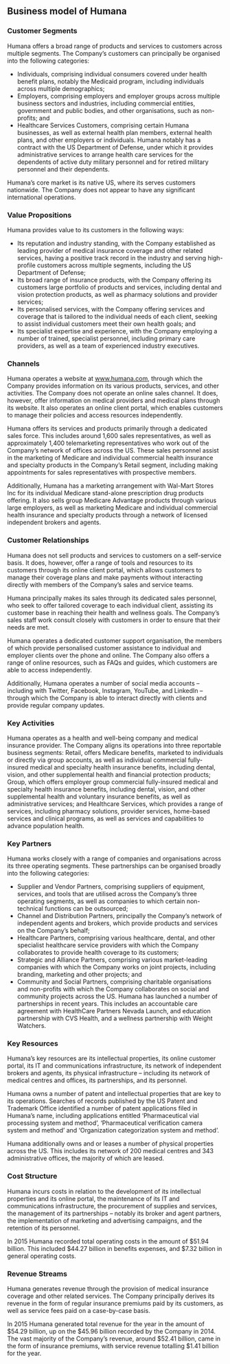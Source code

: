 Business model of Humana
------------------------

 ### Customer Segments

 Humana offers a broad range of products and services to customers across multiple segments. The Company’s customers can principally be organised into the following categories:

  * Individuals, comprising individual consumers covered under health benefit plans, notably the Medicaid program, including individuals across multiple demographics;
 * Employers, comprising employers and employer groups across multiple business sectors and industries, including commercial entities, government and public bodies, and other organisations, such as non-profits; and
 * Healthcare Services Customers, comprising certain Humana businesses, as well as external health plan members, external health plans, and other employers or individuals.
  Humana notably has a contract with the US Department of Defense, under which it provides administrative services to arrange health care services for the dependents of active duty military personnel and for retired military personnel and their dependents.

 Humana’s core market is its native US, where its serves customers nationwide. The Company does not appear to have any significant international operations.

 ### Value Propositions

 Humana provides value to its customers in the following ways:

  * Its reputation and industry standing, with the Company established as leading provider of medical insurance coverage and other related services, having a positive track record in the industry and serving high-profile customers across multiple segments, including the US Department of Defense;
 * Its broad range of insurance products, with the Company offering its customers large portfolio of products and services, including dental and vision protection products, as well as pharmacy solutions and provider services;
 * Its personalised services, with the Company offering services and coverage that is tailored to the individual needs of each client, seeking to assist individual customers meet their own health goals; and
 * Its specialist expertise and experience, with the Company employing a number of trained, specialist personnel, including primary care providers, as well as a team of experienced industry executives.
  ### Channels

 Humana operates a website at www.humana.com, through which the Company provides information on its various products, services, and other activities. The Company does not operate an online sales channel. It does, however, offer information on medical providers and medical plans through its website. It also operates an online client portal, which enables customers to manage their policies and access resources independently.

 Humana offers its services and products primarily through a dedicated sales force. This includes around 1,600 sales representatives, as well as approximately 1,400 telemarketing representatives who work out of the Company’s network of offices across the US. These sales personnel assist in the marketing of Medicare and individual commercial health insurance and specialty products in the Company’s Retail segment, including making appointments for sales representatives with prospective members.

 Additionally, Humana has a marketing arrangement with Wal-Mart Stores Inc for its individual Medicare stand-alone prescription drug products offering. It also sells group Medicare Advantage products through various large employers, as well as marketing Medicare and individual commercial health insurance and specialty products through a network of licensed independent brokers and agents.

 ### Customer Relationships

 Humana does not sell products and services to customers on a self-service basis. It does, however, offer a range of tools and resources to its customers through its online client portal, which allows customers to manage their coverage plans and make payments without interacting directly with members of the Company’s sales and service teams.

 Humana principally makes its sales through its dedicated sales personnel, who seek to offer tailored coverage to each individual client, assisting its customer base in reaching their health and wellness goals. The Company’s sales staff work consult closely with customers in order to ensure that their needs are met.

 Humana operates a dedicated customer support organisation, the members of which provide personalised customer assistance to individual and employer clients over the phone and online. The Company also offers a range of online resources, such as FAQs and guides, which customers are able to access independently.

 Additionally, Humana operates a number of social media accounts – including with Twitter, Facebook, Instagram, YouTube, and LinkedIn – through which the Company is able to interact directly with clients and provide regular company updates.

 ### Key Activities

 Humana operates as a health and well-being company and medical insurance provider. The Company aligns its operations into three reportable business segments: Retail, offers Medicare benefits, marketed to individuals or directly via group accounts, as well as individual commercial fully-insured medical and specialty health insurance benefits, including dental, vision, and other supplemental health and financial protection products; Group, which offers employer group commercial fully-insured medical and specialty health insurance benefits, including dental, vision, and other supplemental health and voluntary insurance benefits, as well as administrative services; and Healthcare Services, which provides a range of services, including pharmacy solutions, provider services, home-based services and clinical programs, as well as services and capabilities to advance population health.

 ### Key Partners

 Humana works closely with a range of companies and organisations across its three operating segments. These partnerships can be organised broadly into the following categories:

  * Supplier and Vendor Partners, comprising suppliers of equipment, services, and tools that are utilised across the Company’s three operating segments, as well as companies to which certain non-technical functions can be outsourced;
 * Channel and Distribution Partners, principally the Company’s network of independent agents and brokers, which provide products and services on the Company’s behalf;
 * Healthcare Partners, comprising various healthcare, dental, and other specialist healthcare service providers with which the Company collaborates to provide health coverage to its customers;
 * Strategic and Alliance Partners, comprising various market-leading companies with which the Company works on joint projects, including branding, marketing and other projects; and
 * Community and Social Partners, comprising charitable organisations and non-profits with which the Company collaborates on social and community projects across the US.
  Humana has launched a number of partnerships in recent years. This includes an accountable care agreement with HealthCare Partners Nevada Launch, and education partnership with CVS Health, and a wellness partnership with Weight Watchers.

 ### Key Resources

 Humana’s key resources are its intellectual properties, its online customer portal, its IT and communications infrastructure, its network of independent brokers and agents, its physical infrastructure – including its network of medical centres and offices, its partnerships, and its personnel.

 Humana owns a number of patent and intellectual properties that are key to its operations. Searches of records published by the US Patent and Trademark Office identified a number of patent applications filed in Humana’s name, including applications entitled ‘Pharmaceutical vial processing system and method’, ‘Pharmaceutical verification camera system and method’ and ‘Organization categorization system and method’.

 Humana additionally owns and or leases a number of physical properties across the US. This includes its network of 200 medical centres and 343 administrative offices, the majority of which are leased.

 ### Cost Structure

 Humana incurs costs in relation to the development of its intellectual properties and its online portal, the maintenance of its IT and communications infrastructure, the procurement of supplies and services, the management of its partnerships – notably its broker and agent partners, the implementation of marketing and advertising campaigns, and the retention of its personnel.

 In 2015 Humana recorded total operating costs in the amount of $51.94 billion. This included $44.27 billion in benefits expenses, and $7.32 billion in general operating costs.

 ### Revenue Streams

 Humana generates revenue through the provision of medical insurance coverage and other related services. The Company principally derives its revenue in the form of regular insurance premiums paid by its customers, as well as service fees paid on a case-by-case basis.

 In 2015 Humana generated total revenue for the year in the amount of $54.29 billion, up on the $45.96 billion recorded by the Company in 2014. The vast majority of the Company’s revenue, around $52.41 billion, came in the form of insurance premiums, with service revenue totalling $1.41 billion for the year.